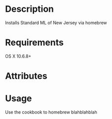 Description
===========
Installs Standard ML of New Jersey via homebrew

Requirements
============
OS X 10.6.8+

Attributes
==========

Usage
=====
Use the cookbook to homebrew blahblahblah
